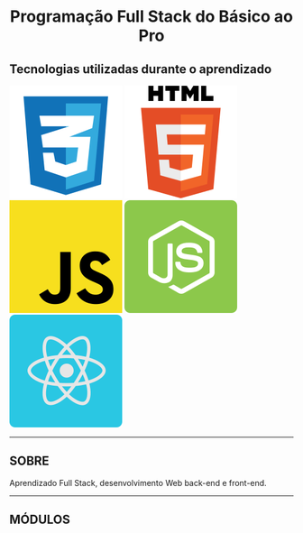 <h1 align="center">
  Programação Full Stack do Básico ao Pro
</h1>

## Tecnologias utilizadas durante o aprendizado

![HTML Logo](/.github/img/logos/css.svg)
![CSS Logo](/.github/img/logos/html.svg)
![JavaScript Logo](/.github/img/logos/javascript.svg)
![NodeJS Logo](/.github/img/logos/nodejs.svg)
![React Logo](/.github/img/logos/reactjs.svg)

---

## SOBRE

Aprendizado Full Stack, desenvolvimento Web back-end e front-end.

---

## MÓDULOS
